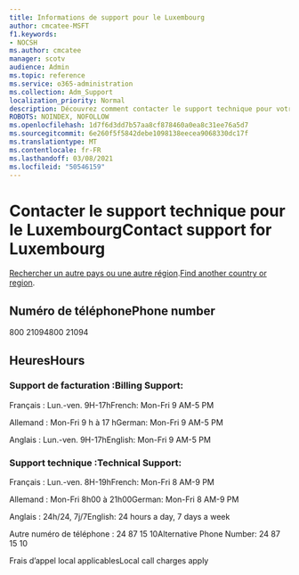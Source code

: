 ```yaml
---
title: Informations de support pour le Luxembourg
author: cmcatee-MSFT
f1.keywords:
- NOCSH
ms.author: cmcatee
manager: scotv
audience: Admin
ms.topic: reference
ms.service: o365-administration
ms.collection: Adm_Support
localization_priority: Normal
description: Découvrez comment contacter le support technique pour votre pays ou région.
ROBOTS: NOINDEX, NOFOLLOW
ms.openlocfilehash: 1d7f6d3dd7b57aa8cf878460a0ea8c31ee76a5d7
ms.sourcegitcommit: 6e260f5f5842debe1098138eecea9068330dc17f
ms.translationtype: MT
ms.contentlocale: fr-FR
ms.lasthandoff: 03/08/2021
ms.locfileid: "50546159"
---
```

# <a name="contact-support-for-luxembourg"></a><span data-ttu-id="124a9-103">Contacter le support technique pour le Luxembourg</span><span class="sxs-lookup"><span data-stu-id="124a9-103">Contact support for Luxembourg</span></span>

<span data-ttu-id="124a9-104">[Rechercher un autre pays ou une autre région](../contact-support-for-business-products.md).</span><span class="sxs-lookup"><span data-stu-id="124a9-104">[Find another country or region](../contact-support-for-business-products.md).</span></span>

## <a name="phone-number"></a><span data-ttu-id="124a9-105">Numéro de téléphone</span><span class="sxs-lookup"><span data-stu-id="124a9-105">Phone number</span></span>
<span data-ttu-id="124a9-106">800 21094</span><span class="sxs-lookup"><span data-stu-id="124a9-106">800 21094</span></span>

## <a name="hours"></a><span data-ttu-id="124a9-107">Heures</span><span class="sxs-lookup"><span data-stu-id="124a9-107">Hours</span></span>
### <a name="billing-support"></a><span data-ttu-id="124a9-108">Support de facturation :</span><span class="sxs-lookup"><span data-stu-id="124a9-108">Billing Support:</span></span>

<span data-ttu-id="124a9-109">Français : Lun.-ven. 9H-17h</span><span class="sxs-lookup"><span data-stu-id="124a9-109">French: Mon-Fri 9 AM-5 PM</span></span>

<span data-ttu-id="124a9-110">Allemand : Mon-Fri 9 h à 17 h</span><span class="sxs-lookup"><span data-stu-id="124a9-110">German: Mon-Fri 9 AM-5 PM</span></span>

<span data-ttu-id="124a9-111">Anglais : Lun.-ven. 9H-17h</span><span class="sxs-lookup"><span data-stu-id="124a9-111">English: Mon-Fri 9 AM-5 PM</span></span>

### <a name="technical-support"></a><span data-ttu-id="124a9-112">Support technique :</span><span class="sxs-lookup"><span data-stu-id="124a9-112">Technical Support:</span></span>

<span data-ttu-id="124a9-113">Français : Lun.-ven. 8H-19h</span><span class="sxs-lookup"><span data-stu-id="124a9-113">French: Mon-Fri 8 AM-9 PM</span></span>

<span data-ttu-id="124a9-114">Allemand : Mon-Fri 8h00 à 21h00</span><span class="sxs-lookup"><span data-stu-id="124a9-114">German: Mon-Fri 8 AM-9 PM</span></span>

<span data-ttu-id="124a9-115">Anglais : 24h/24, 7j/7</span><span class="sxs-lookup"><span data-stu-id="124a9-115">English: 24 hours a day, 7 days a week</span></span>

<span data-ttu-id="124a9-116">Autre numéro de téléphone : 24 87 15 10</span><span class="sxs-lookup"><span data-stu-id="124a9-116">Alternative Phone Number: 24 87 15 10</span></span>

<span data-ttu-id="124a9-117">Frais d’appel local applicables</span><span class="sxs-lookup"><span data-stu-id="124a9-117">Local call charges apply</span></span>
